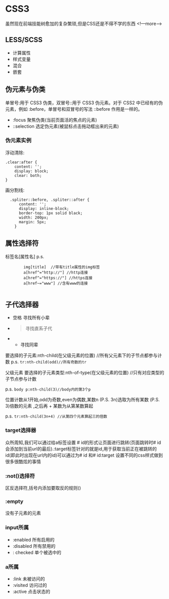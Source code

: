 # CSS3
虽然现在前端技能树愈加的复杂繁琐,但是CSS还是不得不学的东西
<!—more—>

## LESS/SCSS
* 计算属性
* 样式变量
* 混合
* 嵌套

## 伪元素与伪类
单冒号:用于 CSS3 伪类，双冒号::用于 CSS3 伪元素。对于 CSS2 中已经有的伪元素，例如 :before，单冒号和双冒号的写法 ::before 作用是一样的。

* :focus 聚焦伪类(当前页面活的焦点的元素)
* ::selection 选定伪元素(被鼠标点击拖动框出来的元素)


### 伪元素实例

浮动清除:

```
.clear:after {
    content: '';
    display: block;
    clear: both;
}
```

画分割线:

```
  .spliter::before, .spliter::after {
      content: '';
      display: inline-block;
      border-top: 1px solid black;
      width: 200px;
      margin: 5px;
    }
```

## 属性选择符
标签名[属性名]
p.s.

```
		img[title]  //带有title属性的img标签
		a[href^="http://"] //http连接
		a[href^="https://"] //https连接
		a[href~="www"] //含有www的连接
		
```

## 子代选择器
* 空格 寻找所有小辈
* > 寻找直系子代
* + 寻找同辈



要选择的子元素:nth-child(在父级元素的位置)   //所有父元素下的子节点都参与计数
p.s.
`tr:nth-child(odd)//所有奇数的tr`

父级元素  要选择的子元素类型:nth-of-type(在父级元素的位置)   //只有对应类型的子节点参与计数

p.s.
`body p:nth-child(3)//body内的第3个p`

位置计数从1开始,odd为奇数,even为偶数,某数n (P.S.  3n)选取为所有某数 (P.S. 3)倍数的元素 ,之后再 + 某数为从第某数算起

p.s.
`tr:nth-child(3n+4) //从第四个元素算起三的倍数`

### target选择器
众所周知,我们可以通过给a标签设置 # id的形式让页面进行跳转(页面跳转时# id会添加到当前url的最后).:target标签针对的就是id,用于获取当前正在被跳转的id(即此时出现在url内的id)可以通过为# id 和# id:target 设置不同的css样式做到很多很酷炫的事情

### :not()选择符
区反选择符,括号内添加要取反的规则()

### :empty
没有子元素的元素

### input所属

* :enabled 所有启用的
* :disabled 所有禁用的
* : checked 单个被选中的

### a所属

* :link 未被访问的
* :visited 访问过的
* :active 点击状态的



